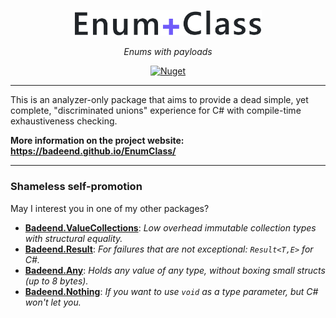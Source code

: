 <p align="center">
  <img src="./docs/images/logo.png" alt="EnumClass" width="300"/>
</p>

<p align="center">
  <em>Enums with payloads</em>
</p>

<p align="center">
  <a href="https://www.nuget.org/packages/Badeend.EnumClass"><img src="https://img.shields.io/nuget/v/Badeend.EnumClass" alt="Nuget"/></a>
</p>

---

This is an analyzer-only package that aims to provide a dead simple, yet complete, "discriminated unions" experience for C# with compile-time exhaustiveness checking.

**More information on the project website: https://badeend.github.io/EnumClass/**

---

### Shameless self-promotion

May I interest you in one of my other packages?

- **[Badeend.ValueCollections](https://badeend.github.io/ValueCollections/)**: _Low overhead immutable collection types with structural equality._
- **[Badeend.Result](https://badeend.github.io/Result/)**: _For failures that are not exceptional: `Result<T,E>` for C#._
- **[Badeend.Any](https://badeend.github.io/Any/)**: _Holds any value of any type, without boxing small structs (up to 8 bytes)._
- **[Badeend.Nothing](https://github.com/badeend/Nothing)**: _If you want to use `void` as a type parameter, but C# won't let you._